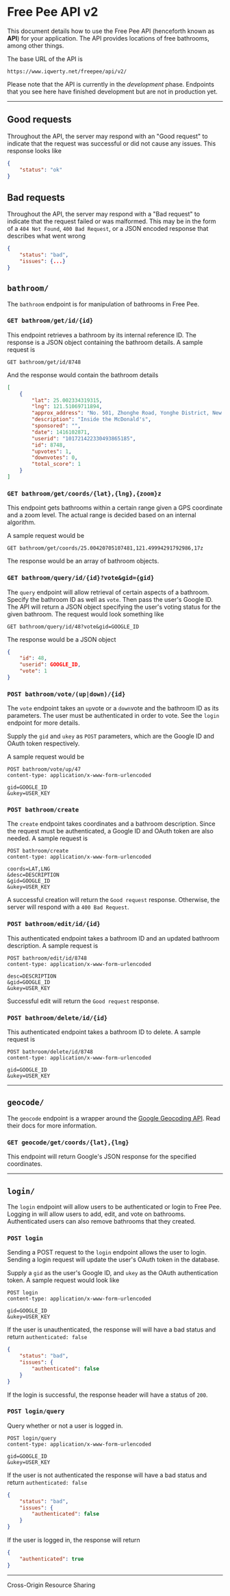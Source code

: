 # Free Pee API v2

This document details how to use the Free Pee API (henceforth known as **API**) for your application. The API provides locations of free bathrooms, among other things.

The base URL of the API is

`https://www.iqwerty.net/freepee/api/v2/`

Please note that the API is currently in the *development* phase. Endpoints that you see here have finished development but are not in production yet.

---

## Good requests
Throughout the API, the server may respond with an "Good request" to indicate that the request was successful or did not cause any issues. This response looks like

```json
{
	"status": "ok"
}
```

## Bad requests
Throughout the API, the server may respond with a "Bad request" to indicate that the request failed or was malformed. This may be in the form of a `404 Not Found`, `400 Bad Request`, or a JSON encoded response that describes what went wrong

```json
{
	"status": "bad",
	"issues": {...}
}
```

## `bathroom/`
The `bathroom` endpoint is for manipulation of bathrooms in Free Pee.

### `GET bathroom/get/id/{id}`
This endpoint retrieves a bathroom by its internal reference ID. The response is a JSON object containing the bathroom details. A sample request is

`GET bathroom/get/id/8748`

And the response would contain the bathroom details

```json
[
	{
		"lat": 25.002334319315,
		"lng": 121.51069711894,
		"approx_address": "No. 501, Zhonghe Road, Yonghe District, New Taipei City, Taiwan 234",
		"description": "Inside the McDonald's",
		"sponsored": "",
		"date": 1416102871,
		"userid": "101721422330493865185",
		"id": 8748,
		"upvotes": 1,
		"downvotes": 0,
		"total_score": 1
	}
]
```

### `GET bathroom/get/coords/{lat},{lng},{zoom}z`
This endpoint gets bathrooms within a certain range given a GPS coordinate and a zoom level. The actual range is decided based on an internal algorithm.

A sample request would be

`GET bathroom/get/coords/25.00420705107481,121.49994291792986,17z`

The response would be an array of bathroom objects.

### `GET bathroom/query/id/{id}?vote&gid={gid}`
The `query` endpoint will allow retrieval of certain aspects of a bathroom. Specify the bathroom ID as well as `vote`. Then pass the user's Google ID. The API will return a JSON object specifying the user's voting status for the given bathroom. The request would look something like

`GET bathroom/query/id/48?vote&gid=GOOGLE_ID`

The response would be a JSON object

```json
{
	"id": 48,
	"userid": GOOGLE_ID,
	"vote": 1
}
```

### `POST bathroom/vote/(up|down)/{id}`
The `vote` endpoint takes an `up`vote or a `down`vote and the bathroom ID as its parameters. The user must be authenticated in order to vote. See the `login` endpoint for more details.

Supply the `gid` and `ukey` as `POST` parameters, which are the Google ID and OAuth token respectively.

A sample request would be

```
POST bathroom/vote/up/47
content-type: application/x-www-form-urlencoded

gid=GOOGLE_ID
&ukey=USER_KEY
```

### `POST bathroom/create`
The `create` endpoint takes coordinates and a bathroom description. Since the request must be authenticated, a Google ID and OAuth token are also needed. A sample request is

```
POST bathroom/create
content-type: application/x-www-form-urlencoded

coords=LAT,LNG
&desc=DESCRIPTION
&gid=GOOGLE_ID
&ukey=USER_KEY
```

A successful creation will return the `Good request` response. Otherwise, the server will respond with a `400 Bad Request`.

### `POST bathroom/edit/id/{id}`
This authenticated endpoint takes a bathroom ID and an updated bathroom description. A sample request is

```
POST bathroom/edit/id/8748
content-type: application/x-www-form-urlencoded

desc=DESCRIPTION
&gid=GOOGLE_ID
&ukey=USER_KEY
```

Successful edit will return the `Good request` response.

### `POST bathroom/delete/id/{id}`
This authenticated endpoint takes a bathroom ID to delete. A sample request is

```
POST bathroom/delete/id/8748
content-type: application/x-www-form-urlencoded

gid=GOOGLE_ID
&ukey=USER_KEY
```

---

## `geocode/`
The `geocode` endpoint is a wrapper around the [Google Geocoding API](https://developers.google.com/maps/documentation/geocoding/start). Read their docs for more information.

### `GET geocode/get/coords/{lat},{lng}`
This endpoint will return Google's JSON response for the specified coordinates.

---

## `login/`
The `login` endpoint will allow users to be authenticated or login to Free Pee. Logging in will allow users to add, edit, and vote on bathrooms. Authenticated users can also remove bathrooms that they created.

### `POST login`
Sending a POST request to the `login` endpoint allows the user to login. Sending a login request will update the user's OAuth token in the database.

Supply a `gid` as the user's Google ID, and `ukey` as the OAuth authentication token. A sample request would look like

```
POST login
content-type: application/x-www-form-urlencoded

gid=GOOGLE_ID
&ukey=USER_KEY
```

If the user is unauthenticated, the response will will have a bad status and return `authenticated: false`

```json
{
	"status": "bad",
	"issues": {
		"authenticated": false
	}
}
```

If the login is successful, the response header will have a status of `200`.

### `POST login/query`
Query whether or not a user is logged in.

```
POST login/query
content-type: application/x-www-form-urlencoded

gid=GOOGLE_ID
&ukey=USER_KEY
```

If the user is not authenticated the response will have a bad status and return `authenticated: false`

```json
{
	"status": "bad",
	"issues": {
		"authenticated": false
	}
}
```

If the user is logged in, the response will return

```json
{
	"authenticated": true
}
```

---

Cross-Origin Resource Sharing